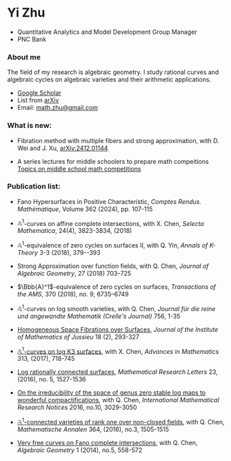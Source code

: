# Yi Zhu
* Quantitative Analytics and Model Development Group Manager 
* PNC Bank 

### About me
 The field of my research is algebraic geometry. I study rational curves and algebraic cycles on algebraic varieties and their arithmetic applications.

* [Google Scholar](https://scholar.google.com/citations?user=fzVQUl4AAAAJ&hl=en) 
* List from [arXiv](https://arxiv.org/a/zhu_y_3.html) 
* Email: math.zhu@gmail.com

### What is new:

* Fibration method with multiple fibers and strong approximation, with D. Wei and J. Xu, [arXiv:2412.01144](arXiv:2412.01144)

* A series lectures for middle schoolers to prepare math compeitions [Topics on middle school math competitions](https://github.com/math-zhu/middle_school_math_competitions)

### Publication list:  

* Fano Hypersurfaces in Positive Characteristic, 
*Comptes Rendus. Mathématique*, Volume 362 (2024), pp. 107-115
* $\mathbb{A}^1$-curves on affine complete intersections, with X. Chen, 
*Selecta Mathematica*, 24(4), 3823-3834, (2018)
* $\mathbb{A}^1$-equivalence of zero cycles on surfaces II, with Q. Yin, 
*Annals of K-Theory* 3-3 (2018), 379--393
* Strong Approximation over function fields, with Q. Chen, 
*Journal of Algebraic Geometry*, 27 (2018) 703–725

* $\Bbb{A}^1$-equivalence of zero cycles on surfaces, 
*Transactions of the AMS*, 370 (2018), no. 9, 6735–6749  

* $\mathbb{A}^1$-curves on log smooth varieties, with Q. Chen,
*Journal für die reine und angewandte Mathematik (Crelle's Journal)* 756, 1-35

* [Homogeneous Space Fibrations over Surfaces](papers/6_RSC.pdf),
*Journal of the Institute of Mathematics of Jussieu* 18 (2), 293-327 

* [$\mathbb{A}^1$-curves on log K3 surfaces](papers/5_logK3.pdf), with X. Chen, 
*Advances in Mathematics* 313, (2017), 718-745

* [Log rationally connected surfaces](papers/4_logRC.pdf), 
*Mathematical Research Letters* 23, (2016), no. 5, 1527-1536 

* [On the irreducibility of the space of genus zero stable log maps to wonderful compactifications](papers/3_irred-wonder.pdf), with Q. Chen,
 *International Mathematical Research Notices* 2016, no.10, 3029-3050 

* [$\mathbb{A}^1$-connected varieties of rank one over non-closed fields](papers/2_a1-nonclose.pdf), with Q. Chen, 
*Mathematische Annalen* 364, (2016), no.3, 1505-1515 

* [Very free curves on Fano complete intersections](papers/1_very-free.pdf), with Q. Chen, *Algebraic Geometry* 1 (2014), no.5, 558-572 



 


